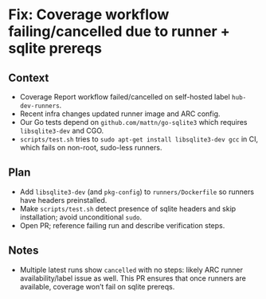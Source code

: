 # Fix: Coverage workflow failing/cancelled due to runner + sqlite prereqs

## Context
- Coverage Report workflow failed/cancelled on self-hosted label `hub-dev-runners`.
- Recent infra changes updated runner image and ARC config.
- Our Go tests depend on `github.com/mattn/go-sqlite3` which requires `libsqlite3-dev` and CGO.
- `scripts/test.sh` tries to `sudo apt-get install libsqlite3-dev gcc` in CI, which fails on non-root, sudo-less runners.

## Plan
- Add `libsqlite3-dev` (and `pkg-config`) to `runners/Dockerfile` so runners have headers preinstalled.
- Make `scripts/test.sh` detect presence of sqlite headers and skip installation; avoid unconditional `sudo`.
- Open PR; reference failing run and describe verification steps.

## Notes
- Multiple latest runs show `cancelled` with no steps: likely ARC runner availability/label issue as well. This PR ensures that once runners are available, coverage won’t fail on sqlite prereqs.
